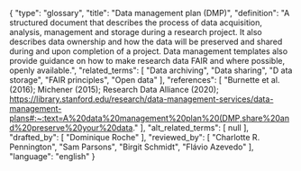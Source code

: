 {
    "type": "glossary",
    "title": "Data management plan (DMP)",
    "definition": "A structured document that describes the process of data acquisition, analysis, management and storage during a research project. It also describes data ownership and how the data will be preserved and shared during and upon completion of a project. Data management templates also provide guidance on how to make research data FAIR and where possible, openly available.",
    "related_terms": [
        "Data archiving",
        "Data sharing",
        "D ata storage",
        "FAIR principles",
        "Open data"
    ],
    "references": [
        "Burnette et al. (2016); Michener (2015); Research Data Alliance (2020); https://library.stanford.edu/research/data-management-services/data-management-plans#:~:text=A%20data%20management%20plan%20(DMP,share%20and%20preserve%20your%20data."
    ],
    "alt_related_terms": [
        null
    ],
    "drafted_by": [
        "Dominique Roche"
    ],
    "reviewed_by": [
        "Charlotte R. Pennington",
        "Sam Parsons",
        "Birgit Schmidt",
        "Flávio Azevedo"
    ],
    "language": "english"
}